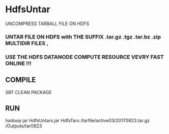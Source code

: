 # HdfsUntar
UNCOMPRESS TARBALL FILE ON HDFS




### UNTAR  FILE  ON  HDFS with THE SUFFIX  .tar.gz .tgz .tar.bz .zip MULTIDIR FILES ,
### USE THE  HDFS DATANODE COMPUTE RESOURCE  VEVRY FAST ONLINE !!!


## COMPILE

SBT CLEAN PACKAGE

## RUN 

hadoop jar HdfsUntars.jar  HdfsTars  /tarfile/active03/20170823.tar.gz   /Outputs/tar0823
